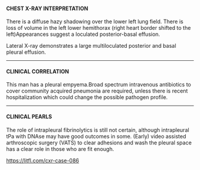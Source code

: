 #### CHEST X-RAY INTERPRETATION
There is a diffuse hazy shadowing over the lower left lung field. There is loss of volume in the left lower hemithorax (right heart border shifted to the left)Appearances suggest a loculated posterior-basal effusion. 

Lateral X-ray demonstrates a large multiloculated posterior and basal pleural effusion.

---------------
#### CLINICAL CORRELATION
This man has a pleural empyema.Broad spectrum intravenous antibiotics to cover community acquired pneumonia are required, unless there is recent hospitalization which could change the possible pathogen profile.

---------------
#### CLINICAL PEARLS
The role of intrapleural fibrinolytics is still not certain, although intrapleural tPa with DNAse may have good outcomes in some. (Early) video assisted arthroscopic surgery (VATS) to clear adhesions and wash the pleural space has a clear role in those who are fit enough.


<https://litfl.com/cxr-case-086>